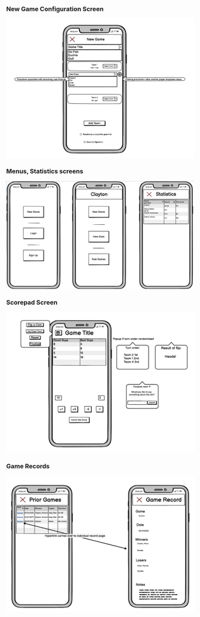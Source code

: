 ### New Game Configuration Screen
 ![New Game](images/newGame.png)
### Menus, Statistics screens
![Menus](images/menus-stats.png)
### Scorepad Screen
![Scorepad](images/scorepad.png)
### Game Records
![Previous Games Views](images/gameRecords.png)